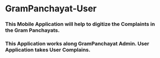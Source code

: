 <html>
  <body>
    <h1> GramPanchayat-User </h1>
    <h3>This Mobile Application will help to digitize the Complaints in the Gram Panchayats. </h3>
    <h3>This Application works along GramPanchayat Admin. User Application takes User Complains. </h3>
    

  </body>
  </html>
